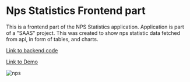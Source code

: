 # Nps Statistics Frontend part

This is a frontend part of the NPS Statistics application.
Application is part of a "SAAS" project.
This was created to show nps statistic data fetched from api, in form of tables, and charts.

[Link to backend code](https://github.com/marko-codes/nps-statistics-api)

[Link to Demo](https://nps-markomaricic.up.railway.app)

![nps](https://github.com/marko-codes/nps-statistics/assets/132229340/0be252dc-d238-4625-b789-0a7a06eac7b0)
